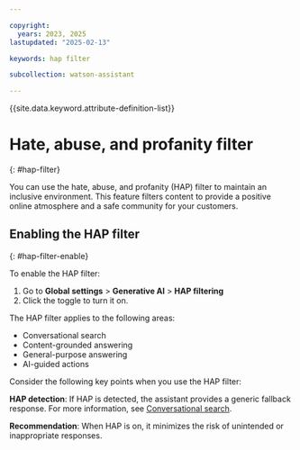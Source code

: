 ```yaml
---

copyright:
  years: 2023, 2025
lastupdated: "2025-02-13"

keywords: hap filter

subcollection: watson-assistant

---
```


{{site.data.keyword.attribute-definition-list}}

# Hate, abuse, and profanity filter
{: #hap-filter}

You can use the hate, abuse, and profanity (HAP) filter to maintain an inclusive environment. This feature filters content to provide a positive online atmosphere and a safe community for your customers. 



## Enabling the HAP filter
{: #hap-filter-enable}

To enable the HAP filter:

1. Go to **Global settings** > **Generative AI** > **HAP filtering**
1. Click the toggle to turn it on.

The HAP filter applies to the following areas:

- Conversational search
- Content-grounded answering
- General-purpose answering
- AI-guided actions

Consider the following key points when you use the HAP filter:

**HAP detection**: If HAP is detected, the assistant provides a generic fallback response. For more information, see [Conversational search](/docs/watson-assistant?topic=watson-assistant-conversational-search).

**Recommendation**: When HAP is on, it minimizes the risk of unintended or inappropriate responses.

